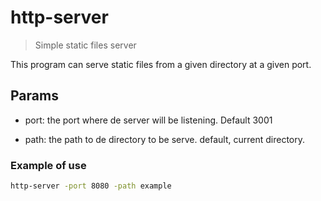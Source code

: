 # http-server

> Simple static files server

This program can serve static files from a given directory at a given port.

## Params

* port: the port where de server will be listening. Default 3001

* path: the path to de directory to be serve. default, current directory.

### Example of use

```sh
http-server -port 8080 -path example
```
